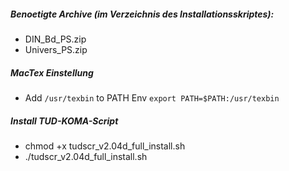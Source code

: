 ##### Benoetigte Archive (im Verzeichnis des Installationsskriptes):
 - DIN_Bd_PS.zip
 - Univers_PS.zip

##### MacTex Einstellung
 - Add `/usr/texbin` to PATH Env `export PATH=$PATH:/usr/texbin`

##### Install TUD-KOMA-Script
 - chmod +x tudscr_v2.04d_full_install.sh
 - ./tudscr_v2.04d_full_install.sh
